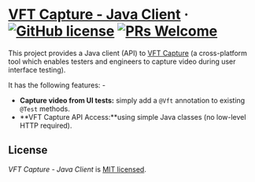 # [VFT Capture - Java Client](http://www.videofirst.co) &middot; [![GitHub license](https://img.shields.io/badge/license-MIT-blue.svg)](https://github.com/videofirst/vft-capture/blob/master/LICENSE) [![PRs Welcome](https://img.shields.io/badge/PRs-welcome-brightgreen.svg)](https://github.com/videofirst/vft-capture/blob/README.md)

This project provides a Java client (API) to [VFT Capture](http://github.com/videofirst/vft-capture) (a cross-platform tool which enables testers and engineers to capture video during user interface testing).

It has the following features: -

* **Capture video from UI tests:** simply add a `@Vft` annotation to existing `@Test` methods.
* **VFT Capture API Access:**using simple Java classes (no low-level HTTP required).


## License

_VFT Capture - Java Client_ is [MIT licensed](./LICENSE).